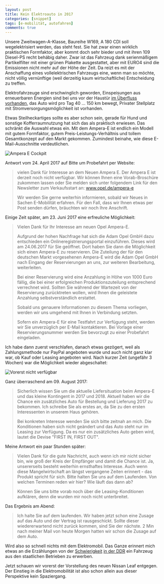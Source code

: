 ```yaml
---
layout: post
title: Kein Elektroauto in 2017
categories: [snippet]
tags: [e-mobilität, autofahren] 
comments: true
---
```


Unsere Zweitwagen-A-Klasse, Baureihe W169, A 180 CDI soll wegelektrisiert werden, das steht fest. Sie hat zwar einen wirklich praktischen Formfaktor, aber kommt doch sehr bieder und mit ihren 109 Diesel-PS recht behäbig daher. Zwar ist das Fahrzeug dank serienmäßigem Partikelfilter mit einer grünen Plakette ausgestattet, aber mit EURO4 sind die Emissionen nicht mehr auf der Höhe der Zeit. Da reizt es mit der Anschaffung eines vollelektrischen Fahrzeugs eine, wenn man so möchte, nicht völlig vernünftige (weil derzeitig kaum wirtschaftliche) Entscheidung zu treffen. 

Elektrofahrzeuge sind erschwinglich geworden, Einspeisungen aus erneuerbaren Energien sind bei uns vor der Haustür [im Überfluss vorhanden](http://www.schleswig-holstein.de/DE/Schwerpunkte/Energiewende/energiewende_node.html), das Auto wird pro Tag 40 ... 150 km bewegt, Privater Stellplatz mit Stromversorgungsmöglichkeit ist vorhanden. 

Etwas Steilheckartiges sollte es aber schon sein, gerade für Hund und sonstige Kofferraumnutzung hat sich das als praktisch erwiesen. Das schränkt die Auswahl etwas ein. Mit dem Ampera-E ist endlich ein Modell mit gutem Formfaktor, gutem Preis-Leistungs-Verhältnis und tollem Gesamtkonzept auf den Markt gekommen. Zumindest beinahe, wie diese E-Mail-Ausschnitte verdeutlichen.

![Ampera E Cockpit](https://stngl.net/assets/201708/2017-08_ampera_cockpit.jpg)

Antwort vom 24. April 2017 auf Bitte um Probefahrt per Website:

> vielen Dank für Interesse an dem Neuen Ampera E.
Der Ampera E ist derzeit noch nicht verfügbar. Wir können Ihnen eine Vorab-Broschüre zukommen lassen oder Sie melden sich unter folgendem Link für den Newsletter zum Verkaufsstart an: www.opel.de/ampera-e
>
> Wir werden Sie gerne weiterhin informieren, sobald wir Neues in Sachen E-Mobilität erfahren. Für den Fall, dass wir Ihnen etwas per Post senden dürfen, bräuchten wir noch Ihre Anschrift.

Einige Zeit später, am 23. Juni 2017 eine erfreuliche Möglichkeit:

> Vielen Dank für Ihr Interesse am neuen Opel Ampera-E.
>
> Aufgrund der hohen Nachfrage hat sich die Adam Opel GmbH dazu entschieden ein Onlineregistrierungsportal einzuführen. Dieses wird am 24.06.2017 für Sie geöffnet. Dort haben Sie dann die Möglichkeit sich einen Ampera-E zu reservieren. Die Zuteilung der für den deutschen Markt vorgesehenen Ampera-E wird die Adam Opel GmbH nach Eingang der Reservierungen an uns, zur weiteren Bearbeitung, weiterleiten.
>
> Bei einer Reservierung wird eine Anzahlung in Höhe von 1000 Euro fällig, die bei einer erfolgreichen Produktionszuteilung entsprechend verrechnet wird. Sollten Sie während der Wartezeit von der Reservierung zurücktreten wollen, wird Ihnen die geleistete Anzahlung selbstverständlich erstattet.
>
> Sobald uns genauere Informationen zu diesem Thema vorliegen, werden wir uns umgehend mit Ihnen in Verbindung setzten.
>
> Sofern ein Ampera-E für eine Testfahrt zur Verfügung steht, werden wir Sie unverzüglich per E-Mail kontaktieren. Bei Vorlage einer Reservierungsnummer werden Sie bevorzugt zu einer Probefahrt eingeladen. 

Ich habe dann zuerst verschlafen, danach etwas gezögert, weil als Zahlungsmethode nur PayPal angeboten wurde und auch nicht ganz klar war, ob Kauf oder Leasing angeboten wird. Nach kurzer Zeit (ungefähr 3 Wochen) war die Möglichkeit wieder abgeschaltet:

![Vorerst nicht verfügbar](https://stngl.net/assets/201708/2017-08_ampera_nicht.png)

Ganz überraschend am 09. August 2017:

> Sicherlich wissen Sie um die aktuelle Liefersituation beim Ampera-E und das kleine Kontingent in 2017 und 2018. Aktuell haben wir die Chance ein zusätzliches Auto für Bestellung und Lieferung 2017 zu bekommen. Ich schreibe Sie als erstes an, da Sie zu den ersten Interessenten in unserem Haus gehören.
>
> Bei konkreten Interesse wenden Sie sich bitte zeitnah an mich. Die Konditionen haben sich nicht geändert und das Auto steht nur im Leasing zur Verfügung. Da es nur ein zusätzliches Auto geben wird, lautet die Devise "FIRST IN, FIRST OUT".

Meine Antwort ein paar Stunden später:

> Vielen Dank für die gute Nachricht, auch wenn ich mir nicht sicher bin, wie groß der Kreis der Empfänger und damit die Chance ist. Ja, unsererseits besteht weiterhin ernsthaftes Interesse. Auch wenn diese Mangelwirtschaft an längst vergangene Zeiten erinnert - das Produkt spricht für sich. Bitte halten Sie uns auf dem Laufenden. Von welchen Terminen reden wir hier? Wie läuft das dann ab?
>
> Können Sie uns bitte vorab noch über die Leasing-Konditionen aufklären, denn die wurden mir noch nicht unterbreitet.

Das Ergebnis am Abend: 

> Ich halte Sie auf dem laufenden. Wir haben jetzt schon eine Zusage auf das Auto und der Vertrag ist rausgeschickt. Sollte dieser wiedererwartend nicht zurück kommen, sind Sie der nächste. 2 Min nach meiner Mail von heute Morgen hatten wir schon die Zusage auf dem Auto.

Wird also so schnell nichts mit dem Elektromobil. Das Ganze erinnert mich etwas an die Erzählungen von der [Schwierigkeit](https://de.wikipedia.org/wiki/Verf%C3%BCgbarkeit_von_PKW_in_der_DDR) [in der DDR](https://www.welt.de/deutsche-dinge/article3114615/Wenn-man-Jahre-auf-den-Trabant-warten-muss.html) ein Fahrzeug aus den staatlichen Betrieben zu erwerben.

Jetzt schauen wir vorerst der Vorstellung des neuen Nissan Leaf entgegen. Der Einstieg in die Elektromobilität ist also schon allein aus dieser Perspektive kein Spaziergang.
